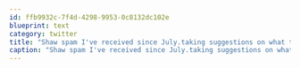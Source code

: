 ```yaml
---
id: ffb9932c-7f4d-4298-9953-0c8132dc102e
blueprint: text
category: twitter
title: "Shaw spam I've received since July.taking suggestions on what to do with it. http://twitpic.com/462wu9"
caption: "Shaw spam I've received since July.taking suggestions on what to do with it. http://twitpic.com/462wu9"
---
```

